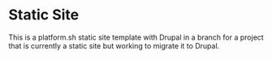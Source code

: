 # Static Site
This is a platform.sh static site template with Drupal in a branch for a project that is currently a static site but working to migrate it to Drupal.
